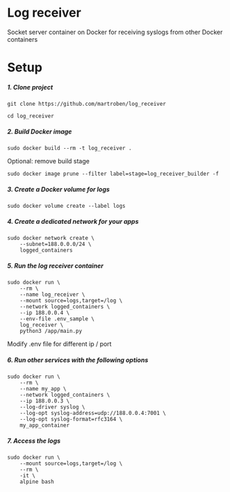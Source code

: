 # Log receiver
Socket server container on Docker for receiving syslogs from other Docker containers

# Setup
##### 1. Clone project
```Shell
git clone https://github.com/martroben/log_receiver
```

```Shell
cd log_receiver
```

##### 2. Build Docker image
```Shell
sudo docker build --rm -t log_receiver .
```

Optional: remove build stage
```Shell
sudo docker image prune --filter label=stage=log_receiver_builder -f
```

##### 3. Create a Docker volume for logs
```Shell
sudo docker volume create --label logs
```

##### 4. Create a dedicated network for your apps
```Shell
sudo docker network create \
    --subnet=188.0.0.0/24 \
    logged_containers
```

##### 5. Run the log receiver container
```Shell
sudo docker run \
    --rm \
    --name log_receiver \
    --mount source=logs,target=/log \
    --network logged_containers \
    --ip 188.0.0.4 \
    --env-file .env_sample \
    log_receiver \
    python3 /app/main.py
```
Modify .env file for different ip / port

##### 6. Run other services with the following options
```Shell
sudo docker run \
    --rm \
    --name my_app \
    --network logged_containers \
    --ip 188.0.0.3 \
    --log-driver syslog \
    --log-opt syslog-address=udp://188.0.0.4:7001 \
    --log-opt syslog-format=rfc3164 \
    my_app_container
```

##### 7. Access the logs
```Shell
sudo docker run \
    --mount source=logs,target=/log \
    --rm \
    -it \
    alpine bash
```
